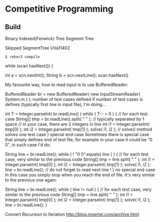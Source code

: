 Competitive Programming
=====



Build
-----


Binary Indexed(Fenwick) Tree
Segment Tree



Skipped SegmentTree
UVa11402


    $ rebar3 compile

 while (scan.hasNext()) {
 
 
int a = scn.nextInt();
String b = scn.nextLine();
scan.hasNext()

My favourite way, how to read input is to use BufferedReader:

BufferedReader br = new BufferedReader( new InputStreamReader( System.in ) );
number of test cases defined
if number of test cases is defines (typically first line in input file), I'm doing...

int T = Integer.parseInt( br.readLine() )
while ( T-- > 0 ) {
    // for each test case
    String[] tmp = br.readLine().split( " " ); // typically separated by 1 space
    // in your case, there are 2 integers in line
    int i1 = Integer.parseInt( tmp[0] );
    int i2 = Integer.parseInt( tmp[1] );
    solve( i1, i2 ); // solve() method solves one test case
}
special end case
Sometimes there is special case that simply defines end of test file, for example in your case it could be "0 0", in such case I'd do:

String line = br.readLine();
while ( ! "0 0".equals( line ) ) {
    // for each test case, very similar to the previous code
    String[] tmp = line.split( " " );
    int i1 = Integer.parseInt( tmp[0] );
    int i2 = Integer.parseInt( tmp[1] );
    solve( i1, i2 );
    line = br.readLine(); // do not forget to read next line !
}
no special end case
In this case you simply stop when you reach the end of file. It's very similar to the previous one again:

String line = br.readLine();
while ( line != null ) {
    // for each test case, very similar to the previous code
    String[] tmp = line.split( " " );
    int i1 = Integer.parseInt( tmp[0] );
    int i2 = Integer.parseInt( tmp[1] );
    solve( i1, i2 );
    line = br.readLine();
}



Convert Recursion to Iteration
http://blog.moertel.com/archive.html